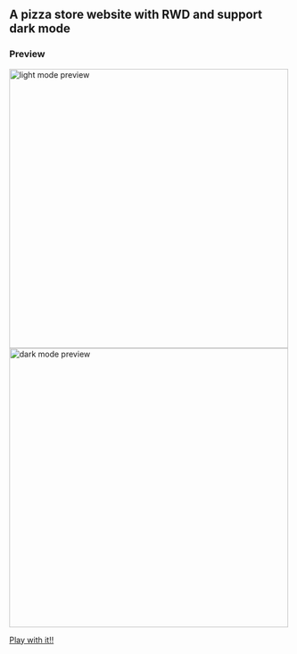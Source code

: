 ## A pizza store website with RWD and support dark mode

### Preview
<img alt="light mode preview" src="https://user-images.githubusercontent.com/121660005/225244488-94b74706-8269-4ab5-8ae4-28c9daa3c4c8.png" width="500px">
<img alt="dark mode preview" src="https://user-images.githubusercontent.com/121660005/225244458-c53d83b0-bb87-4cbf-9980-23090b08fb12.png" width="500px">

<a href="https://ping-hsuan-yu.github.io/pizza-store-v1/" target="_blank">Play with it!!</a>
